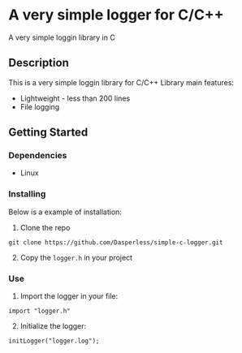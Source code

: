 # A very simple logger for C/C++
A very simple loggin library in C 

## Description
This is a very simple loggin library for C/C++
Library main features:
- Lightweight - less than  200 lines
- File logging

## Getting Started
### Dependencies
* Linux 

### Installing
Below is a example of installation:
1. Clone the repo
```
git clone https://github.com/Dasperless/simple-c-logger.git
```
2. Copy the `logger.h` in your project

### Use
1. Import the logger in your file:
```
import "logger.h"
```

2. Initialize the logger:
```
initLogger("logger.log");
```
